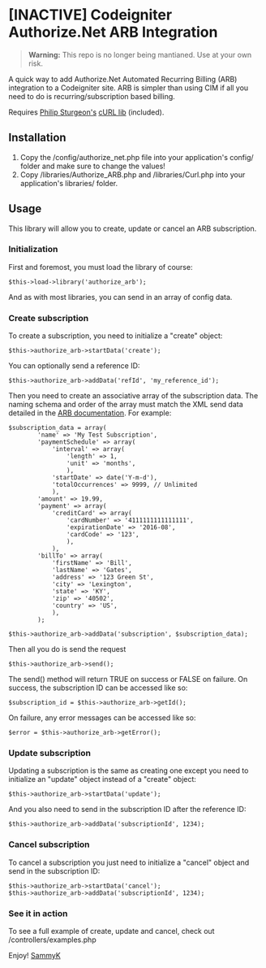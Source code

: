 # [INACTIVE] Codeigniter Authorize.Net ARB Integration

> **Warning:** This repo is no longer being mantianed. Use at your own risk.

A quick way to add Authorize.Net Automated Recurring Billing (ARB) integration to a Codeigniter site. ARB is simpler than using CIM if all you need to do is recurring/subscription based billing.

Requires [Philip Sturgeon's](http://philsturgeon.co.uk/) [cURL lib](http://getsparks.org/packages/curl/show) (included).

Installation
------------

1. Copy the /config/authorize_net.php file into your application's config/ folder and make sure to change the values!
2. Copy /libraries/Authorize_ARB.php and /libraries/Curl.php into your application's libraries/ folder.

Usage
-----

This library will allow you to create, update or cancel an ARB subscription.

### Initialization

First and foremost, you must load the library of course:

	$this->load->library('authorize_arb');

And as with most libraries, you can send in an array of config data.

### Create subscription

To create a subscription, you need to initialize a "create" object:

	$this->authorize_arb->startData('create');

You can optionally send a reference ID:

	$this->authorize_arb->addData('refId', 'my_reference_id');

Then you need to create an associative array of the subscription data. The naming schema and order of the array must match the XML send data detailed in the [ARB documentation](http://www.authorize.net/support/ARB_guide.pdf). For example:

	$subscription_data = array(
			'name' => 'My Test Subscription',
			'paymentSchedule' => array(
				'interval' => array(
					'length' => 1,
					'unit' => 'months',
					),
				'startDate' => date('Y-m-d'),
				'totalOccurrences' => 9999, // Unlimited
				),
			'amount' => 19.99,
			'payment' => array(
				'creditCard' => array(
					'cardNumber' => '4111111111111111',
					'expirationDate' => '2016-08',
					'cardCode' => '123',
					),
				),
			'billTo' => array(
				'firstName' => 'Bill',
				'lastName' => 'Gates',
				'address' => '123 Green St',
				'city' => 'Lexington',
				'state' => 'KY',
				'zip' => '40502',
				'country' => 'US',
				),
			);
	
	$this->authorize_arb->addData('subscription', $subscription_data);

Then all you do is send the request

	$this->authorize_arb->send();

The send() method will return TRUE on success or FALSE on failure. On success, the subscription ID can be accessed like so:

	$subscription_id = $this->authorize_arb->getId();

On failure, any error messages can be accessed like so:

	$error = $this->authorize_arb->getError();

### Update subscription

Updating a subscription is the same as creating one except you need to initialize an "update" object instead of a "create" object:

	$this->authorize_arb->startData('update');

And you also need to send in the subscription ID after the reference ID:

	$this->authorize_arb->addData('subscriptionId', 1234);

### Cancel subscription

To cancel a subscription you just need to initialize a "cancel" object and send in the subscription ID:

	$this->authorize_arb->startData('cancel');
	$this->authorize_arb->addData('subscriptionId', 1234);

### See it in action

To see a full example of create, update and cancel, check out /controllers/examples.php

Enjoy!
[SammyK](http://sammyk.me/)
